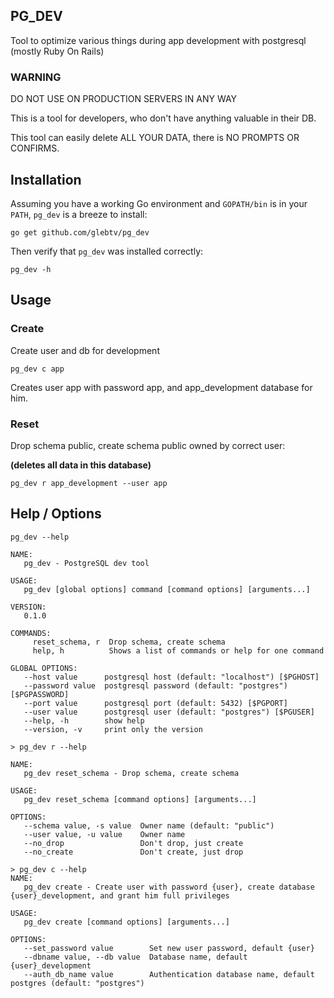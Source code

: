 ## PG_DEV

Tool to optimize various things during app development with postgresql (mostly Ruby On Rails)

### WARNING

DO NOT USE ON PRODUCTION SERVERS IN ANY WAY

This is a tool for developers, who don't have anything valuable in their DB.

This tool can easily delete ALL YOUR DATA, there is NO PROMPTS OR CONFIRMS.

## Installation

Assuming you have a working Go environment and `GOPATH/bin` is in your
`PATH`, `pg_dev` is a breeze to install:

```shell
go get github.com/glebtv/pg_dev
```

Then verify that `pg_dev` was installed correctly:

```shell
pg_dev -h
```

## Usage

### Create

Create user and db for development

```
pg_dev c app
```

Creates user app with password app, and app_development database for him.

### Reset

Drop schema public, create schema public owned by correct user:

**(deletes all data in this database)**

```
pg_dev r app_development --user app
```

## Help / Options

```
pg_dev --help
```

```
NAME:
   pg_dev - PostgreSQL dev tool

USAGE:
   pg_dev [global options] command [command options] [arguments...]

VERSION:
   0.1.0

COMMANDS:
     reset_schema, r  Drop schema, create schema
     help, h          Shows a list of commands or help for one command

GLOBAL OPTIONS:
   --host value      postgresql host (default: "localhost") [$PGHOST]
   --password value  postgresql password (default: "postgres") [$PGPASSWORD]
   --port value      postgresql port (default: 5432) [$PGPORT]
   --user value      postgresql user (default: "postgres") [$PGUSER]
   --help, -h        show help
   --version, -v     print only the version
```

```
> pg_dev r --help
```

```
NAME:
   pg_dev reset_schema - Drop schema, create schema

USAGE:
   pg_dev reset_schema [command options] [arguments...]

OPTIONS:
   --schema value, -s value  Owner name (default: "public")
   --user value, -u value    Owner name
   --no_drop                 Don't drop, just create
   --no_create               Don't create, just drop
```

```
> pg_dev c --help
NAME:
   pg_dev create - Create user with password {user}, create database {user}_development, and grant him full privileges

USAGE:
   pg_dev create [command options] [arguments...]

OPTIONS:
   --set_password value        Set new user password, default {user}
   --dbname value, --db value  Database name, default {user}_development
   --auth_db_name value        Authentication database name, default postgres (default: "postgres")
 ```
